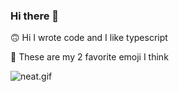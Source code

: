 ### Hi there 👋

<!--
**ProdigySim/ProdigySim** is a ✨ _special_ ✨ repository because its `README.md` (this file) appears on your GitHub profile.

Here are some ideas to get you started:

- 🔭 I’m currently working on ...
- 🌱 I’m currently learning ...
- 👯 I’m looking to collaborate on ...
- 🤔 I’m looking for help with ...
- 💬 Ask me about ...
- 📫 How to reach me: ...
- 😄 Pronouns: ...
- ⚡ Fun fact: ...
-->


🙃 Hi I wrote code and I like typescript

🤔 These are my 2 favorite emoji I think

![neat.gif](https://i.imgur.com/D871ppY.gif)

